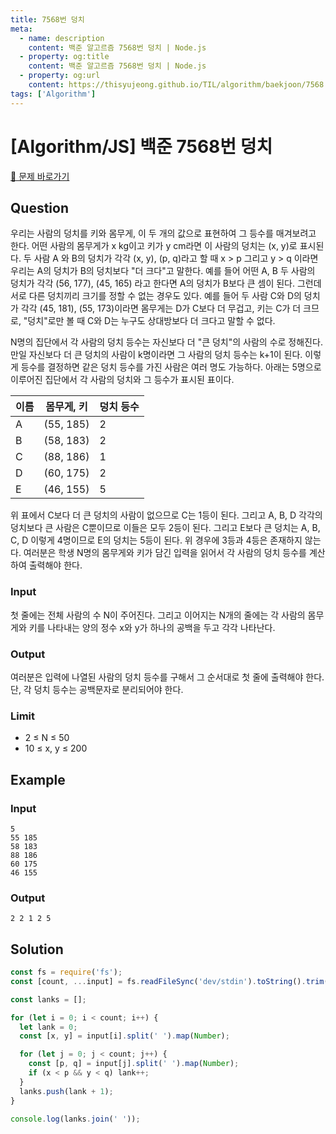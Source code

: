 ```yaml
---
title: 7568번 덩치
meta:
  - name: description
    content: 백준 알고르즘 7568번 덩치 | Node.js
  - property: og:title
    content: 백준 알고르즘 7568번 덩치 | Node.js
  - property: og:url
    content: https://thisyujeong.github.io/TIL/algorithm/baekjoon/7568.html
tags: ['Algorithm']
---
```


# [Algorithm/JS] 백준 7568번 덩치

[🔗 문제 바로가기](https://www.acmicpc.net/problem/7568)

## Question

우리는 사람의 덩치를 키와 몸무게, 이 두 개의 값으로 표현하여 그 등수를 매겨보려고 한다. 어떤 사람의 몸무게가 x kg이고 키가 y cm라면 이 사람의 덩치는 (x, y)로 표시된다. 두 사람 A 와 B의 덩치가 각각 (x, y), (p, q)라고 할 때 x > p 그리고 y > q 이라면 우리는 A의 덩치가 B의 덩치보다 "더 크다"고 말한다. 예를 들어 어떤 A, B 두 사람의 덩치가 각각 (56, 177), (45, 165) 라고 한다면 A의 덩치가 B보다 큰 셈이 된다. 그런데 서로 다른 덩치끼리 크기를 정할 수 없는 경우도 있다. 예를 들어 두 사람 C와 D의 덩치가 각각 (45, 181), (55, 173)이라면 몸무게는 D가 C보다 더 무겁고, 키는 C가 더 크므로, "덩치"로만 볼 때 C와 D는 누구도 상대방보다 더 크다고 말할 수 없다.

N명의 집단에서 각 사람의 덩치 등수는 자신보다 더 "큰 덩치"의 사람의 수로 정해진다. 만일 자신보다 더 큰 덩치의 사람이 k명이라면 그 사람의 덩치 등수는 k+1이 된다. 이렇게 등수를 결정하면 같은 덩치 등수를 가진 사람은 여러 명도 가능하다. 아래는 5명으로 이루어진 집단에서 각 사람의 덩치와 그 등수가 표시된 표이다.

| 이름 | 몸무게, 키 | 덩치 등수 |
| ---- | ---------- | --------- |
| A    | (55, 185)  | 2         |
| B    | (58, 183)  | 2         |
| C    | (88, 186)  | 1         |
| D    | (60, 175)  | 2         |
| E    | (46, 155)  | 5         |

위 표에서 C보다 더 큰 덩치의 사람이 없으므로 C는 1등이 된다. 그리고 A, B, D 각각의 덩치보다 큰 사람은 C뿐이므로 이들은 모두 2등이 된다. 그리고 E보다 큰 덩치는 A, B, C, D 이렇게 4명이므로 E의 덩치는 5등이 된다. 위 경우에 3등과 4등은 존재하지 않는다. 여러분은 학생 N명의 몸무게와 키가 담긴 입력을 읽어서 각 사람의 덩치 등수를 계산하여 출력해야 한다.

### Input

첫 줄에는 전체 사람의 수 N이 주어진다. 그리고 이어지는 N개의 줄에는 각 사람의 몸무게와 키를 나타내는 양의 정수 x와 y가 하나의 공백을 두고 각각 나타난다.

### Output

여러분은 입력에 나열된 사람의 덩치 등수를 구해서 그 순서대로 첫 줄에 출력해야 한다. 단, 각 덩치 등수는 공백문자로 분리되어야 한다.

### Limit

- 2 ≤ N ≤ 50
- 10 ≤ x, y ≤ 200

## Example

### Input

```
5
55 185
58 183
88 186
60 175
46 155
```

### Output

```
2 2 1 2 5
```

## Solution

```js
const fs = require('fs');
const [count, ...input] = fs.readFileSync('dev/stdin').toString().trim().split('\n');

const lanks = [];

for (let i = 0; i < count; i++) {
  let lank = 0;
  const [x, y] = input[i].split(' ').map(Number);

  for (let j = 0; j < count; j++) {
    const [p, q] = input[j].split(' ').map(Number);
    if (x < p && y < q) lank++;
  }
  lanks.push(lank + 1);
}

console.log(lanks.join(' '));
```
